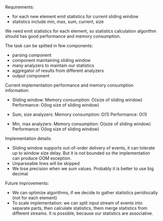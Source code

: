 Requirements:
- for each new element emit statistics for current sliding window
- statistics include min, max, sum, current, size

We need emit statistics for each element, so statistics calculation algorithm should has good performance and memory consumption.

The task can be spitted in few components:
- parsing component
- component maintaining sliding window
- many analyzers to maintain our statistics
- aggregator of results from different analyzers
- output component

Current implementation performance and memory consumption information:
- Sliding window:
  Memory consumption: O(size of sliding window)
  Performance: O(log size of sliding window)

- Sum, size analyzers:
  Memory consumption: O(1)
  Performance: O(1)

- Min, max analyzers:
  Memory consumption: O(size of sliding window)
  Performance: O(log size of sliding window)

Implementation details:
- Sliding window supports out-of-order delivery of events, it can tolerate up to window size delay.
But it is not bounded so the implementation can produce OOM exception.
- Unparseable lines will be skipped
- We lose precision when we sum values. Probably it is better to use big decimal

Future improvements:

- We can optimize algorithms, if we decide to gather statistics peridiocally (not for each element)
- To scale implementation: we can split input stream of events into separate parts, then calculate statistics, them merge statistics from different streams. It is possible, because our statistics are associative.
